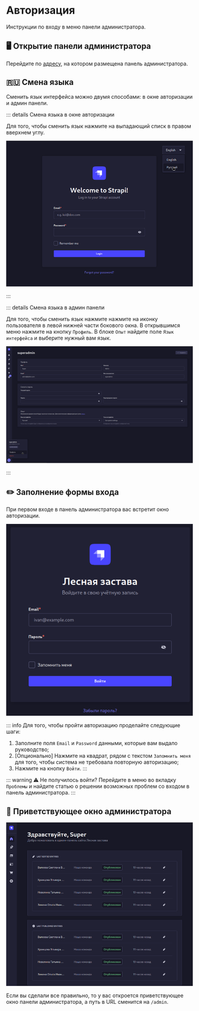 # Авторизация

Инструкции по входу в меню панели администратора.

## 🖥️ Открытие панели администратора

Перейдите по [адресу](http://94.232.40.253:1337), на котором размещена панель администратора.


## 🇷🇺 Смена языка

Сменить язык интерфейса можно двумя способами: в окне авторизации и админ панели.

::: details Смена языка в окне авторизации

Для того, чтобы сменить язык нажмите на выпадающий списк в правом вверхнем углу.

![Смена языка](/.images/admin/changeLang.png)

:::

::: details Смена языка в админ панели

Для того, чтобы сменить язык нажмите нажмите на иконку  пользователя в левой нижней части бокового окна. В открывшимся меню нажмите на кнопку `Профиль`. В блоке `Опыт` найдите поле `Язык интерфейса` и выберите нужный вам язык.

![Смена языка](/.images/admin/changeLang2.png)

:::


## ✏️ Заполнение формы входа

При первом входе в панель администратора вас встретит окно авторизации.

![Окно входа](/.images/admin/formLogin.png)

::: info Для того, чтобы пройти авторизацию проделайте следующие шаги:

1. Заполните поля `Email` и `Password` данными, которые вам выдало руководство;
2. [Опционально] Нажмите на квадрат, рядом с текстом `Запомнить меня` для того, чтобы система не требовала повторную авторизацию;
3. Нажмите на кнопку `Войти`.
   :::

::: warning ⚠️ Не получилось войти?
Перейдите в меню во вкладку `Проблемы` и найдите статью о решении возможных проблем со входом в панель администратора.
:::

## 🎉 Приветствующее окно администратора

![Приветствующее окно администратора](/.images/admin/windowAfterLogin.png)

Если вы сделали все правильно, то у вас откроется приветствующее окно панели администратора, а путь в URL сменится на `/admin`.
